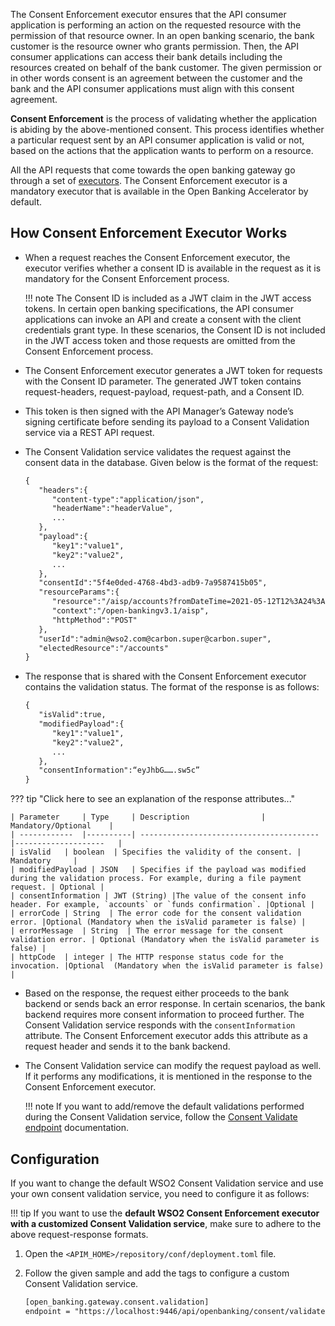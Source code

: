 The Consent Enforcement executor ensures that the API consumer application is performing an action on the requested 
resource with the permission of that resource owner. In an open banking scenario, the bank customer is the resource 
owner who grants permission. Then, the API consumer applications can access their bank details including the 
resources created on behalf of the bank customer. The given permission or in other words consent is an agreement 
between the customer and the bank and the API consumer applications must align with this consent agreement. 

**Consent Enforcement** is the process of validating whether the application is abiding by the above-mentioned consent. 
This process identifies whether a particular request sent by an API consumer application is valid or not, based on the 
actions that the application wants to perform on a resource. 

All the API requests that come towards the open banking gateway go through a set of 
[executors](custom-gateway-executor.md). The Consent Enforcement executor is a mandatory executor that is available in 
the Open Banking Accelerator by default.

## How Consent Enforcement Executor Works

- When a request reaches the Consent Enforcement executor, the executor verifies whether a consent ID is available in 
the request as it is mandatory for the Consent Enforcement process.
    
    !!! note
        The Consent ID is included as a JWT claim in the JWT access tokens. In certain open banking specifications, the 
        API consumer applications can invoke an API and create a consent with the client credentials grant type. In 
        these scenarios, the Consent ID is not included in the JWT access token and those requests are omitted from the 
        Consent Enforcement process. 
        
- The Consent Enforcement executor generates a JWT token for requests with the Consent ID parameter. The generated JWT 
token contains request-headers, request-payload, request-path, and a Consent ID. 

- This token is then signed with the API Manager’s Gateway node’s signing certificate before sending its payload to a 
Consent Validation service via a REST API request. 

- The Consent Validation service validates the request against the consent data in the database. Given below is the 
format of the request:

    ``` xml
    {
       "headers":{
          "content-type":"application/json",
          "headerName":"headerValue",
          ...
       },
       "payload":{
          "key1":"value1",
          "key2":"value2",
          ...
       },
       "consentId":"5f4e0ded-4768-4bd3-adb9-7a9587415b05",
       "resourceParams":{
          "resource":"/aisp/accounts?fromDateTime=2021-05-12T12%3A24%3A50.799%2B05%3A30&toDateTime=2021-05-12T12%3A24%3A50.799%2B05%3A30",
          "context":"/open-bankingv3.1/aisp",
          "httpMethod":"POST"
       },
       "userId":"admin@wso2.com@carbon.super@carbon.super",
       "electedResource":"/accounts"
    }
    ```

- The response that is shared with the Consent Enforcement executor contains the validation status. The format of the 
response is as follows:

    ``` xml
    {
       "isValid":true,
       "modifiedPayload":{
          "key1":"value1",
          "key2":"value2",
          ...
       },
       "consentInformation":“eyJhbG…….sw5c”
    }
    ```

??? tip "Click here to see an explanation of the response attributes..."
    
    | Parameter  	| Type     | Description 				| Mandatory/Optional	|
    | ------------	|----------| ----------------------------------------	|--------------------	|
    | isValid	| boolean  | Specifies the validity of the consent.	| Mandatory		|
    | modifiedPayload | JSON   | Specifies if the payload was modified during the validation process. For example, during a file payment request. | Optional |
    | consentInformation | JWT (String) |The value of the consent info header. For example, `accounts` or `funds confirmation`. |Optional |
    | errorCode	| String  | The error code for the consent validation error. |Optional (Mandatory when the isValid parameter is false) |
    | errorMessage	| String  | The error message for the consent validation error. | Optional (Mandatory when the isValid parameter is false) |
    | httpCode	| integer | The HTTP response status code for the invocation. |Optional  (Mandatory when the isValid parameter is false) |
         
- Based on the response, the request either proceeds to the bank backend or sends back an error response. In certain 
scenarios, the bank backend requires more consent information to proceed further. The Consent Validation service 
responds with the `consentInformation` attribute. The Consent Enforcement executor adds this attribute as a request header 
and sends it to the bank backend. 

- The Consent Validation service can modify the request payload as well. If it performs any modifications, it is 
mentioned in the response to the Consent Enforcement executor.

    !!! note
        If you want to add/remove the default validations performed during the Consent Validation service, follow 
        the [Consent Validate endpoint](consent-management-validate.md) documentation.

## Configuration               
If you want to change the default WSO2 Consent Validation service and use your own consent validation service, you need 
to configure it as follows:

!!! tip 
    If you want to use the **default WSO2 Consent Enforcement executor with a customized Consent Validation service**, make 
    sure to adhere to the above request-response formats. 

1. Open the `<APIM_HOME>/repository/conf/deployment.toml` file.
2. Follow the given sample and add the tags to configure a custom Consent Validation service.

   ``` xml
   [open_banking.gateway.consent.validation]
   endpoint = "https://localhost:9446/api/openbanking/consent/validate"
   ```
